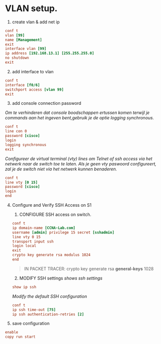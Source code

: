 # VLAN setup.

1. create vlan & add net ip

```ini 
conf t
vlan [99]
name [Management]
exit
interface vlan [99]
ip address [192.168.13.1] [255.255.255.0]
no shutdown
exit
```
2. add interface to vlan

```ini 
conf t
interface [f0/6]
switchport access [vlan 99]
exit
```
3. add console connection password

*Om te verhinderen dat console boodschappen ertussen komen terwijl je commands aan het ingeven bent,gebruik je de optie logging synchronous.*

```ini 
conf t
line con 0
password [cisco]
login
logging synchronous
exit
```
*Configureer de virtual terminal (vty) lines om Telnet of ssh access via het netwerk naar de switch toe te laten. Als je geen vty paswoord configureert, zal je de switch niet via het netwerk kunnen benaderen.*

```ini 
conf t
line vty [0 15]
password [cisco]
login
end
```
4. Configure and Verify SSH Access on S1

    1. CONFIGURE SSH access on switch.
    ```ini 
    conf t
    ip domain-name [CCNA-Lab.com]
    username [admin] privilege 15 secret [sshadmin]
    line vty 0 15
    transport input ssh
    login local
    exit
    crypto key generate rsa modulus 1024
    end
    ```
    > IN PACKET TRACER:
    > crypto key generate rsa **general-keys** 1028

    2. MODIFY SSH settings
    *shows ssh settings*
    ```ini 
    show ip ssh
    ```
    *Modify the default SSH configuration*
    ```ini 
    conf t
    ip ssh time-out [75]
    ip ssh authentication-retries [2]
    ```
5. save configuration

```ini 
enable
copy run start
```
